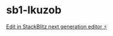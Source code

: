 # sb1-lkuzob

[Edit in StackBlitz next generation editor ⚡️](https://stackblitz.com/~/github.com/Meatboat5000/sb1-lkuzob)